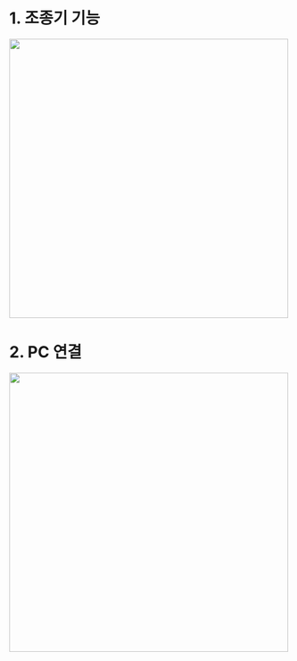 # 1. 조종기 기능

<img src="https://github.com/user-attachments/assets/c01e75b6-4185-4c0a-b894-3b08fb0e6ce0" width="500">

# 2. PC 연결

<img src="https://github.com/user-attachments/assets/2c4e938b-70a1-45d5-8971-d369083c75d7" width="500">

